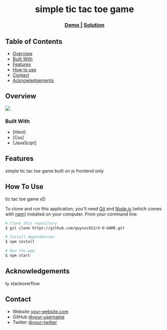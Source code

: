 <!-- Please update value in the {}  -->

<h1 align="center">simple tic tac toe game</h1>


<div align="center">
  <h3>
    <a href="https://xogame.onrender.com/">
      Demo
    </a>
    <span> | </span>
    <a href="https://github.com/guysos922/X-O-GAME.git">
      Solution
    </a>
  </h3>
</div>

<!-- TABLE OF CONTENTS -->

## Table of Contents

- [Overview](#overview)
- [Built With](#built-with)
- [Features](#features)
- [How to use](#how-to-use)
- [Contact](#contact)
- [Acknowledgements](#acknowledgements)

<!-- OVERVIEW -->

## Overview

![](upload_images_gif.gif)


### Built With

- [Html]
- [Css]
- [JavaScipt]

## Features

simple tic tac toe game built on js frontend only


## How To Use

tic tac toe game xD

To clone and run this application, you'll need [Git](https://git-scm.com) and [Node.js](https://nodejs.org/en/download/) (which comes with [npm](http://npmjs.com)) installed on your computer. From your command line:

```bash
# Clone this repository
$ git clone https://github.com/guysos922/X-O-GAME.git

# Install dependencies
$ npm install

# Run the app
$ npm start
```

## Acknowledgements

ty stackoverflow

## Contact

- Website [your-website.com]()
- GitHub [@your-username](https://github.com/guysos922)
- Twitter [@your-twitter]()
